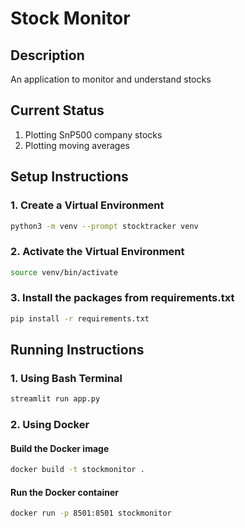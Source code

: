 # Stock Monitor

## Description
An application to monitor and understand stocks

## Current Status
1. Plotting SnP500 company stocks
2. Plotting moving averages

## Setup Instructions

### 1. Create a Virtual Environment
```sh
python3 -m venv --prompt stocktracker venv
```

### 2. Activate the Virtual Environment
```sh
source venv/bin/activate
```

### 3. Install the packages from requirements.txt
```sh
pip install -r requirements.txt
```

## Running Instructions

### 1. Using Bash Terminal
```sh
streamlit run app.py
```

### 2. Using Docker

#### Build the Docker image
```sh
docker build -t stockmonitor .
```

#### Run the Docker container
```sh
docker run -p 8501:8501 stockmonitor
```
